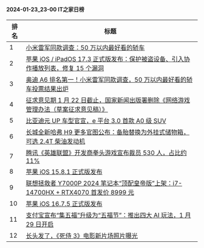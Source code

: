 #### 2024-01-23_23-00  IT之家日榜

| 排名 | 标题|
| --- | ---|
| 1 | [小米雷军同款调查：50 万以内最好看的轿车](https://www.ithome.com/0/746/665.htm) |
| 2 | [苹果 iOS / iPadOS 17.3 正式版发布：保护被盗设备、引入协作播放列表，修复 15 个漏洞](https://www.ithome.com/0/746/666.htm) |
| 3 | [奥迪 A6 排名第一！小米雷军同款调查，50 万以内最好看的轿车投票结果出炉](https://www.ithome.com/0/746/842.htm) |
| 4 | [征求意见期 1 月 22 日截止，国家新闻出版署删除《网络游戏管理办法（草案征求意见稿）》](https://www.ithome.com/0/746/783.htm) |
| 5 | [比亚迪元 UP 车型官宣，e 平台 3.0 首款 A0 级 SUV](https://www.ithome.com/0/746/692.htm) |
| 6 | [长城全新哈弗 H9 更多官图公布：备胎替换为外挂式储物箱，可选 2.4T 柴油发动机](https://www.ithome.com/0/746/664.htm) |
| 7 | [腾讯《英雄联盟》开发商拳头游戏宣布裁员 530 人，占比约 11%](https://www.ithome.com/0/746/681.htm) |
| 8 | [苹果 iOS 15.8.1 正式版发布](https://www.ithome.com/0/746/670.htm) |
| 9 | [联想拯救者 Y7000P 2024 笔记本“顶配皇帝版”上架：i7-14700HX + RTX4070 首发价 8999 元](https://www.ithome.com/0/746/673.htm) |
| 10 | [苹果 iOS 16.7.5 正式版发布](https://www.ithome.com/0/746/669.htm) |
| 11 | [支付宝宣布“集五福”升级为“五福节”：推出四大 AI 玩法，1 月 29 日开启](https://www.ithome.com/0/746/771.htm) |
| 12 | [长头发了，《死侍 3》电影新片场照片曝光](https://www.ithome.com/0/746/725.htm) |
